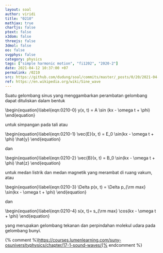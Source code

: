 ```yaml
---
layout: soal
author: viridi
title: "0210"
mathjax: true
chartjs: false
ptext: false
x3dom: false
threejs: false
3dmol: false
oo: false
svgphys: false
category: physics
tags: ["simple harmonic motion", "fi1202", "2020-2"]
date: 2021-04-12 10:37:00 +07
permalink: /0210
src: https://github.com/dudung/soal/commits/master/_posts/0/20/2021-04-12-simple-harmonic-motion-0.md
ref: https://en.wikipedia.org/wiki/Sine_wave
---
```

Suatu gelombang sinus yang menggambarkan perambatan gelombang dapat dituliskan dalam bentuk

\begin{equation}\label{eqn:0210-0}
y(x, t) = A \sin (kx - \omega t + \phi)
\end{equation}

untuk simpangan pada tali atau

\begin{equation}\label{eqn:0210-1}
\vec{E}(x, t) = E_0 \sin(kx - \omega t + \phi) \hat{y}
\end{equation}

dan 

\begin{equation}\label{eqn:0210-2}
\vec{B}(x, t) = B_0 \sin(kx - \omega t + \phi) \hat{z}
\end{equation}

untuk medan listrik dan medan magnetik yang merambat di ruang vakum, atau

\begin{equation}\label{eqn:0210-3}
\Delta p(x, t) = \Delta p_{\rm max} \sin(kx - \omega t + \phi)
\end{equation}

dan

\begin{equation}\label{eqn:0210-4}
s(x, t)= s_{\rm max} \cos(kx - \omega t + \phi)
\end{equation}

yang merupakan gelombang tekanan dan perpindahan molekul udara pada gelombang bunyi.


{% comment %}https://courses.lumenlearning.com/suny-osuniversityphysics/chapter/17-1-sound-waves/{% endcomment %}
